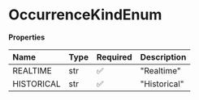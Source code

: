 # OccurrenceKindEnum

**Properties**

| Name       | Type | Required | Description  |
| :--------- | :--- | :------- | :----------- |
| REALTIME   | str  | ✅       | "Realtime"   |
| HISTORICAL | str  | ✅       | "Historical" |

<!-- This file was generated by liblab | https://liblab.com/ -->
